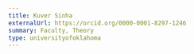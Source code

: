 ```yaml
---
title: Kuver Sinha
externalUrl: https://orcid.org/0000-0001-8297-1246
summary: Faculty, Theory
type: universityofoklahoma
---
```

